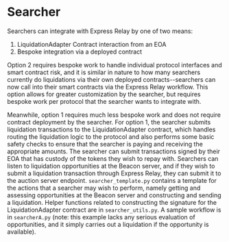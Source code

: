 # Searcher

Searchers can integrate with Express Relay by one of two means:

1. LiquidationAdapter Contract interaction from an EOA
2. Bespoke integration via a deployed contract

Option 2 requires bespoke work to handle individual protocol interfaces and smart contract risk, and it is similar in nature to how many searchers currently do liquidations via their own deployed contracts--searchers can now call into their smart contracts via the Express Relay workflow. This option allows for greater customization by the searcher, but requires bespoke work per protocol that the searcher wants to integrate with.

Meanwhile, option 1 requires much less bespoke work and does not require contract deployment by the searcher. For option 1, the searcher submits liquidation transactions to the LiquidationAdapter contract, which handles routing the liquidation logic to the protocol and also performs some basic safety checks to ensure that the searcher is paying and receiving the appropriate amounts. The searcher can submit transactions signed by their EOA that has custody of the tokens they wish to repay with. Searchers can listen to liquidation opportunities at the Beacon server, and if they wish to submit a liquidation transaction through Express Relay, they can submit it to the auction server endpoint. `searcher_template.py` contains a template for the actions that a searcher may wish to perform, namely getting and assessing opportunities at the Beacon server and constructing and sending a liquidation. Helper functions related to constructing the signature for the LiquidationAdapter contract are in `searcher_utils.py`. A sample workflow is in `searcherA.py` (note: this example lacks any serious evaluation of opportunities, and it simply carries out a liquidation if the opportunity is available).